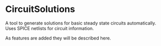 # CircuitSolutions

A tool to generate solutions for basic steady state circuits automatically.
Uses SPICE netlists for circuit information.

As features are added they will be described here.
